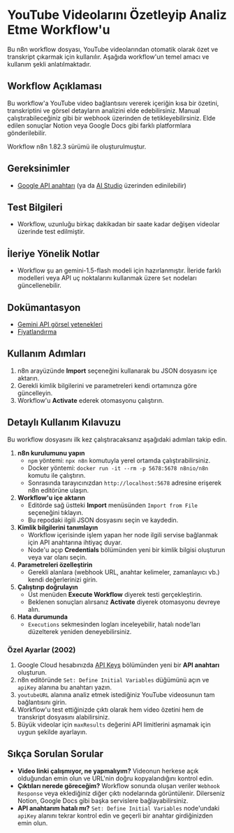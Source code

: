 # YouTube Videolarını Özetleyip Analiz Etme Workflow'u

Bu n8n workflow dosyası, YouTube videolarından otomatik olarak özet ve transkript çıkarmak için kullanılır. Aşağıda workflow'un temel amacı ve kullanım şekli anlatılmaktadır.

## Workflow Açıklaması

Bu workflow'a YouTube video bağlantısını vererek içeriğin kısa bir özetini, transkriptini ve görsel detayların analizini elde edebilirsiniz. Manual çalıştırabileceğiniz gibi bir webhook üzerinden de tetikleyebilirsiniz. Elde edilen sonuçlar Notion veya Google Docs gibi farklı platformlara gönderilebilir.

Workflow n8n 1.82.3 sürümü ile oluşturulmuştur.

## Gereksinimler
* [Google API anahtarı](https://console.developers.google.com/) (ya da [AI Studio](https://aistudio.google.com/apikey) üzerinden edinilebilir)

## Test Bilgileri
* Workflow, uzunluğu birkaç dakikadan bir saate kadar değişen videolar üzerinde test edilmiştir.

## İleriye Yönelik Notlar
* Workflow şu an gemini-1.5-flash modeli için hazırlanmıştır. İleride farklı modelleri veya API uç noktalarını kullanmak üzere `Set` nodeları güncellenebilir.

## Dokümantasyon
* [Gemini API görsel yetenekleri](https://ai.google.dev/gemini-api/docs/vision?lang=python)
* [Fiyatlandırma](https://ai.google.dev/gemini-api/docs/pricing)

## Kullanım Adımları
1. n8n arayüzünde **Import** seçeneğini kullanarak bu JSON dosyasını içe aktarın.
2. Gerekli kimlik bilgilerini ve parametreleri kendi ortamınıza göre güncelleyin.
3. Workflow'u **Activate** ederek otomasyonu çalıştırın.
## Detaylı Kullanım Kılavuzu

Bu workflow dosyasını ilk kez çalıştıracaksanız aşağıdaki adımları takip edin.

1. **n8n kurulumunu yapın**
   - `npm` yöntemi: `npx n8n` komutuyla yerel ortamda çalıştırabilirsiniz.
   - Docker yöntemi: `docker run -it --rm -p 5678:5678 n8nio/n8n` komutu ile çalıştırın.
   - Sonrasında tarayıcınızdan `http://localhost:5678` adresine erişerek n8n editörüne ulaşın.
2. **Workflow'u içe aktarın**
   - Editörde sağ üstteki **Import** menüsünden `Import from File` seçeneğini tıklayın.
   - Bu repodaki ilgili JSON dosyasını seçin ve kaydedin.
3. **Kimlik bilgilerini tanımlayın**
   - Workflow içerisinde işlem yapan her node ilgili servise bağlanmak için API anahtarına ihtiyaç duyar.
   - Node'u açıp **Credentials** bölümünden yeni bir kimlik bilgisi oluşturun veya var olanı seçin.
4. **Parametreleri özelleştirin**
   - Gerekli alanlara (webhook URL, anahtar kelimeler, zamanlayıcı vb.) kendi değerlerinizi girin.
5. **Çalıştırıp doğrulayın**
   - Üst menüden **Execute Workflow** diyerek testi gerçekleştirin.
   - Beklenen sonuçları alırsanız **Activate** diyerek otomasyonu devreye alın.
6. **Hata durumunda**
   - `Executions` sekmesinden logları inceleyebilir, hatalı node'ları düzelterek yeniden deneyebilirsiniz.

### Özel Ayarlar (2002)
1. Google Cloud hesabınızda [API Keys](https://console.cloud.google.com/apis/credentials) bölümünden yeni bir **API anahtarı** oluşturun.
2. n8n editöründe `Set: Define Initial Variables` düğümünü açın ve `apiKey` alanına bu anahtarı yazın.
3. `youtubeURL` alanına analiz etmek istediğiniz YouTube videosunun tam bağlantısını girin.
4. Workflow'u test ettiğinizde çıktı olarak hem video özetini hem de transkript dosyasını alabilirsiniz.
5. Büyük videolar için `maxResults` değerini API limitlerini aşmamak için uygun şekilde ayarlayın.

## Sıkça Sorulan Sorular
* **Video linki çalışmıyor, ne yapmalıyım?** Videonun herkese açık olduğundan emin olun ve URL'nin doğru kopyalandığını kontrol edin.
* **Çıktıları nerede göreceğim?** Workflow sonunda oluşan veriler `Webhook Response` veya eklediğiniz diğer çıktı nodelarında görüntülenir. Dilerseniz Notion, Google Docs gibi başka servislere bağlayabilirsiniz.
* **API anahtarım hatalı mı?** `Set: Define Initial Variables` node'undaki `apiKey` alanını tekrar kontrol edin ve geçerli bir anahtar girdiğinizden emin olun.
